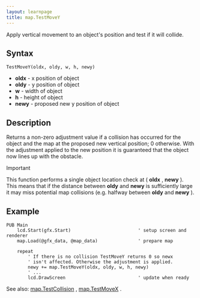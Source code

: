 ```yaml
---
layout: learnpage
title: map.TestMoveY
--- 
```


Apply vertical movement to an object's position and test if it will
collide.

## Syntax

    TestMoveY(oldx, oldy, w, h, newy)

-   **oldx** - x position of object
-   **oldy** - y position of object
-   **w** - width of object
-   **h** - height of object
-   **newy** - proposed new y position of object

## Description

Returns a non-zero adjustment value if a collision has occurred for the
object and the map at the proposed new vertical position; 0 otherwise.
With the adjustment applied to the new position it is guaranteed that
the object now lines up with the obstacle.

Important

This function performs a single object location check at ( **oldx** ,
**newy** ). This means that if the distance between **oldy** and
**newy** is sufficiently large it may miss potential map collisions
(e.g. halfway between **oldy** and **newy** ).

## Example

    PUB Main
        lcd.Start(gfx.Start)                         ' setup screen and renderer
        map.Load(@gfx_data, @map_data)               ' prepare map

        repeat
            ' If there is no collision TestMoveY returns 0 so newx
            ' isn't affected. Otherwise the adjustment is applied.
            newy += map.TestMoveY(oldx, oldy, w, h, newy)
            ' ...
            lcd.DrawScreen                           ' update when ready

See also: [map.TestCollision](map.TestCollision.html) ,
[map.TestMoveX](map.TestMoveX.html) .


